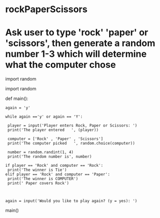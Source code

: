 # rockPaperScissors
# Ask user to type 'rock' 'paper' or 'scissors', then generate a random number 1-3 which will determine what the computer chose

import random

import random

def main():

    again = 'y'

    while again =='y' or again == 'Y':
        
     player = input('Player enters Rock, Paper or Scissors: ')
     print('The player entered   ', (player))

     computer = ['Rock' , 'Paper' , 'Scissors']
     print('The computer picked   ', random.choice(computer))

     number = random.randint(1, 4)
     print('The random number is', number)
    
    if player == 'Rock' and computer == 'Rock':
     print('The winner is Tie')
    elif player == 'Rock' and computer == 'Paper':
     print('The winner is COMPUTER')
     print(' Paper covers Rock')

    

    again = input('Would you like to play again? (y = yes): ')

main()
